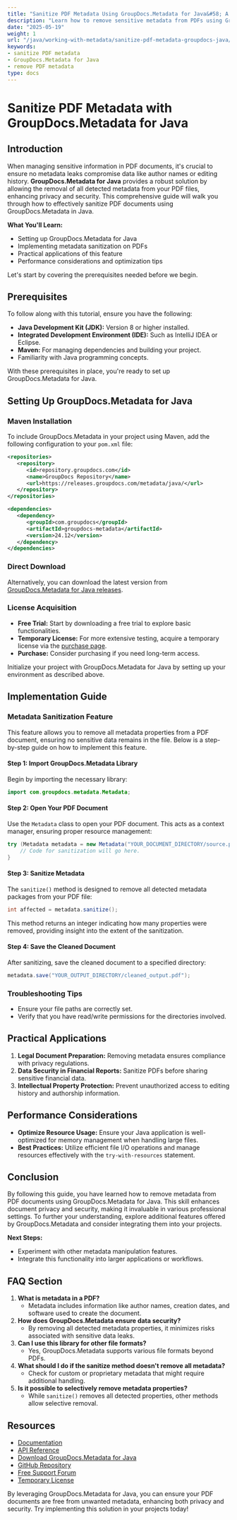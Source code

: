 ```yaml
---
title: "Sanitize PDF Metadata Using GroupDocs.Metadata for Java&#58; A Comprehensive Guide"
description: "Learn how to remove sensitive metadata from PDFs using GroupDocs.Metadata for Java, ensuring privacy and security."
date: "2025-05-19"
weight: 1
url: "/java/working-with-metadata/sanitize-pdf-metadata-groupdocs-java/"
keywords:
- sanitize PDF metadata
- GroupDocs.Metadata for Java
- remove PDF metadata
type: docs
---
```

# Sanitize PDF Metadata with GroupDocs.Metadata for Java

## Introduction
When managing sensitive information in PDF documents, it's crucial to ensure no metadata leaks compromise data like author names or editing history. **GroupDocs.Metadata for Java** provides a robust solution by allowing the removal of all detected metadata from your PDF files, enhancing privacy and security. This comprehensive guide will walk you through how to effectively sanitize PDF documents using GroupDocs.Metadata in Java.

**What You'll Learn:**
- Setting up GroupDocs.Metadata for Java
- Implementing metadata sanitization on PDFs
- Practical applications of this feature
- Performance considerations and optimization tips

Let's start by covering the prerequisites needed before we begin.

## Prerequisites
To follow along with this tutorial, ensure you have the following:
- **Java Development Kit (JDK):** Version 8 or higher installed.
- **Integrated Development Environment (IDE):** Such as IntelliJ IDEA or Eclipse.
- **Maven:** For managing dependencies and building your project.
- Familiarity with Java programming concepts.

With these prerequisites in place, you're ready to set up GroupDocs.Metadata for Java.

## Setting Up GroupDocs.Metadata for Java
### Maven Installation
To include GroupDocs.Metadata in your project using Maven, add the following configuration to your `pom.xml` file:

```xml
<repositories>
   <repository>
      <id>repository.groupdocs.com</id>
      <name>GroupDocs Repository</name>
      <url>https://releases.groupdocs.com/metadata/java/</url>
   </repository>
</repositories>

<dependencies>
   <dependency>
      <groupId>com.groupdocs</groupId>
      <artifactId>groupdocs-metadata</artifactId>
      <version>24.12</version>
   </dependency>
</dependencies>
```

### Direct Download
Alternatively, you can download the latest version from [GroupDocs.Metadata for Java releases](https://releases.groupdocs.com/metadata/java/).

### License Acquisition
- **Free Trial:** Start by downloading a free trial to explore basic functionalities.
- **Temporary License:** For more extensive testing, acquire a temporary license via the [purchase page](https://purchase.groupdocs.com/temporary-license).
- **Purchase:** Consider purchasing if you need long-term access.

Initialize your project with GroupDocs.Metadata for Java by setting up your environment as described above.

## Implementation Guide
### Metadata Sanitization Feature
This feature allows you to remove all metadata properties from a PDF document, ensuring no sensitive data remains in the file. Below is a step-by-step guide on how to implement this feature.

#### Step 1: Import GroupDocs.Metadata Library
Begin by importing the necessary library:

```java
import com.groupdocs.metadata.Metadata;
```

#### Step 2: Open Your PDF Document
Use the `Metadata` class to open your PDF document. This acts as a context manager, ensuring proper resource management:

```java
try (Metadata metadata = new Metadata("YOUR_DOCUMENT_DIRECTORY/source.pdf")) {
    // Code for sanitization will go here.
}
```

#### Step 3: Sanitize Metadata
The `sanitize()` method is designed to remove all detected metadata packages from your PDF file:

```java
int affected = metadata.sanitize();
```

This method returns an integer indicating how many properties were removed, providing insight into the extent of the sanitization.

#### Step 4: Save the Cleaned Document
After sanitizing, save the cleaned document to a specified directory:

```java
metadata.save("YOUR_OUTPUT_DIRECTORY/cleaned_output.pdf");
```

### Troubleshooting Tips
- Ensure your file paths are correctly set.
- Verify that you have read/write permissions for the directories involved.

## Practical Applications
1. **Legal Document Preparation:** Removing metadata ensures compliance with privacy regulations.
2. **Data Security in Financial Reports:** Sanitize PDFs before sharing sensitive financial data.
3. **Intellectual Property Protection:** Prevent unauthorized access to editing history and authorship information.

## Performance Considerations
- **Optimize Resource Usage:** Ensure your Java application is well-optimized for memory management when handling large files.
- **Best Practices:** Utilize efficient file I/O operations and manage resources effectively with the `try-with-resources` statement.

## Conclusion
By following this guide, you have learned how to remove metadata from PDF documents using GroupDocs.Metadata for Java. This skill enhances document privacy and security, making it invaluable in various professional settings. To further your understanding, explore additional features offered by GroupDocs.Metadata and consider integrating them into your projects.

**Next Steps:**
- Experiment with other metadata manipulation features.
- Integrate this functionality into larger applications or workflows.

## FAQ Section
1. **What is metadata in a PDF?**
   - Metadata includes information like author names, creation dates, and software used to create the document.
2. **How does GroupDocs.Metadata ensure data security?**
   - By removing all detected metadata properties, it minimizes risks associated with sensitive data leaks.
3. **Can I use this library for other file formats?**
   - Yes, GroupDocs.Metadata supports various file formats beyond PDFs.
4. **What should I do if the sanitize method doesn't remove all metadata?**
   - Check for custom or proprietary metadata that might require additional handling.
5. **Is it possible to selectively remove metadata properties?**
   - While `sanitize()` removes all detected properties, other methods allow selective removal.

## Resources
- [Documentation](https://docs.groupdocs.com/metadata/java/)
- [API Reference](https://reference.groupdocs.com/metadata/java/)
- [Download GroupDocs.Metadata for Java](https://releases.groupdocs.com/metadata/java/)
- [GitHub Repository](https://github.com/groupdocs-metadata/GroupDocs.Metadata-for-Java)
- [Free Support Forum](https://forum.groupdocs.com/c/metadata/)
- [Temporary License](https://purchase.groupdocs.com/temporary-license)

By leveraging GroupDocs.Metadata for Java, you can ensure your PDF documents are free from unwanted metadata, enhancing both privacy and security. Try implementing this solution in your projects today!

